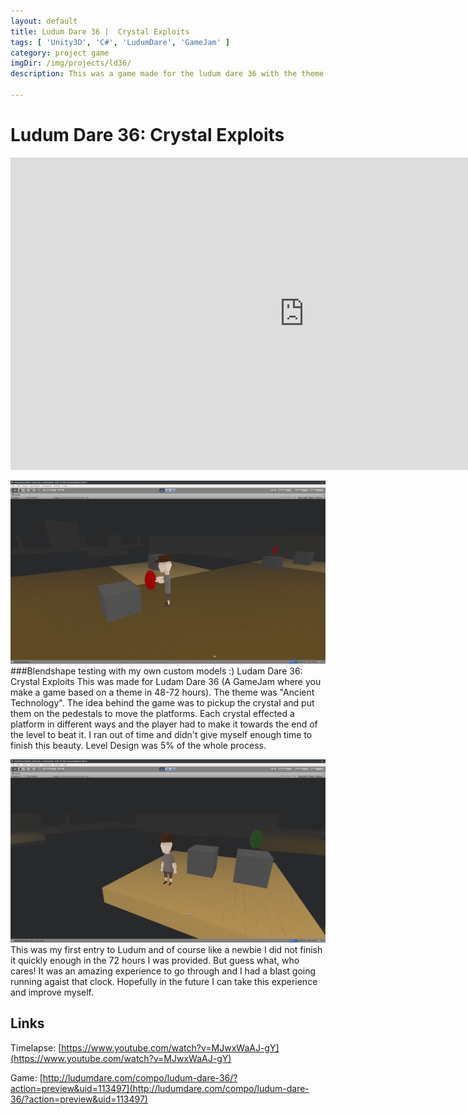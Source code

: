 ```yaml
---
layout: default
title: Ludum Dare 36 |  Crystal Exploits
tags: [ 'Unity3D', 'C#', 'LudumDare', 'GameJam' ]
category: project game
imgDir: /img/projects/ld36/
description: This was a game made for the ludum dare 36 with the theme "Ancient Technology". This was my first entry for Ludum Dare and its not worth glancing at but it is my creation and this project is what finally gave me the motivation on all the other Ludum Dare entries afterward. 

---
```



Ludum Dare 36:  Crystal Exploits
================

<iframe width="940" height="500" src="https://www.youtube-nocookie.com/embed/MJwxWaAJ?rel=0&amp;showinfo=0" frameborder="0" allowfullscreen></iframe>

<div class="content-spacing"></div>
<div class="content-spacing"></div>

![Picture](/img/projects/ld36/1.png)
###Blendshape testing with my own custom models :)
Ludam Dare 36: Crystal Exploits
This was made for Ludam Dare 36 (A GameJam where you make a game based on a theme in 48-72 hours). The theme was "Ancient Technology".  The idea behind the game was to pickup the crystal and put them on the pedestals to move the platforms. Each crystal effected a platform in different ways and the player had to make it towards the end of the level to beat it. I ran out of time and didn't give myself enough time to finish this beauty. Level Design was 5% of the whole process.

![Picture](/img/projects/ld36/2.png)
This was my first entry to Ludum and of course like a newbie I did not finish it quickly enough in the 72 hours I was provided. But guess what, who cares! It was an amazing experience to go through and I had a blast going running agaist that clock. Hopefully in the future I can take this experience and improve myself.



Links
-----

Timelapse: [https://www.youtube.com/watch?v=MJwxWaAJ-gY](https://www.youtube.com/watch?v=MJwxWaAJ-gY)

Game: [http://ludumdare.com/compo/ludum-dare-36/?action=preview&uid=113497](http://ludumdare.com/compo/ludum-dare-36/?action=preview&uid=113497)
